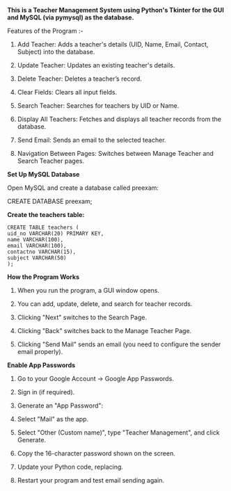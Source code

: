 **This is a Teacher Management System using Python's Tkinter for the GUI and MySQL (via pymysql) as the database.**

Features of the Program :-

1) Add Teacher: Adds a teacher's details (UID, Name, Email, Contact, Subject) into the database.

2) Update Teacher: Updates an existing teacher's details.

3) Delete Teacher: Deletes a teacher’s record.

4) Clear Fields: Clears all input fields.

5) Search Teacher: Searches for teachers by UID or Name.

6) Display All Teachers: Fetches and displays all teacher records from the database.

7) Send Email: Sends an email to the selected teacher.

8) Navigation Between Pages: Switches between Manage Teacher and Search Teacher pages.

**Set Up MySQL Database**

Open MySQL and create a database called preexam:

CREATE DATABASE preexam;

**Create the teachers table:**

    CREATE TABLE teachers (
    uid_no VARCHAR(20) PRIMARY KEY,
    name VARCHAR(100),
    email VARCHAR(100),
    contactno VARCHAR(15),
    subject VARCHAR(50)
    );



**How the Program Works**
1) When you run the program, a GUI window opens.

2) You can add, update, delete, and search for teacher records.

3) Clicking "Next" switches to the Search Page.

4) Clicking "Back" switches back to the Manage Teacher Page.

5) Clicking "Send Mail" sends an email (you need to configure the sender email properly).

**Enable App Passwords**

1) Go to your Google Account → Google App Passwords.

2) Sign in (if required).

3) Generate an "App Password":

4) Select "Mail" as the app.

5) Select "Other (Custom name)", type "Teacher Management", and click Generate.

6) Copy the 16-character password shown on the screen.

7) Update your Python code, replacing.

8) Restart your program and test email sending again.

